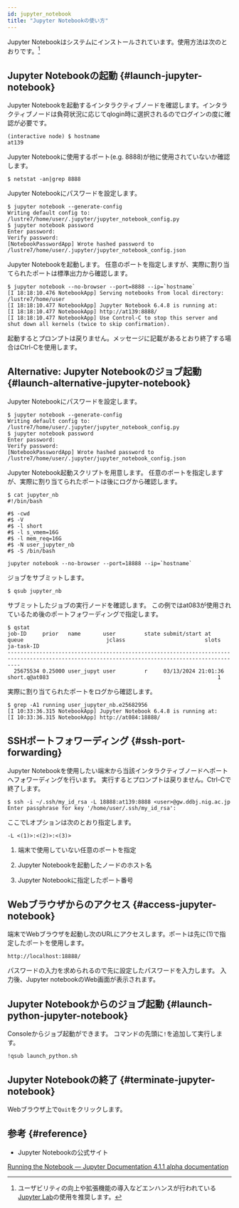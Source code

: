 ```yaml
---
id: jupyter_notebook
title: "Jupyter Notebookの使い方"
---
```


Jupyter Notebookはシステムにインストールされています。使用方法は次のとおりです。[^1]

[^1]:ユーザビリティの向上や拡張機能の導入などエンハンスが行われている[Jupyter Lab](/guides/software/DevelopmentEnvironment/jupyter_lab)の使用を推奨します。


## Jupyter Notebookの起動 {#launch-jupyter-notebook}

Jupyter Notebookを起動するインタラクティブノードを確認します。インタラクティブノードは負荷状況に応じてqlogin時に選択されるのでログインの度に確認が必要です。
```
(interactive node) $ hostname
at139
```
Jupyter Notebookに使用するポート(e.g. 8888)が他に使用されていないか確認します。
```
$ netstat -an|grep 8888
```
Jupyter Notebookにパスワードを設定します。
```
$ jupyter notebook --generate-config
Writing default config to: /lustre7/home/user/.jupyter/jupyter_notebook_config.py
$ jupyter notebook password
Enter password:
Verify password:
[NotebookPasswordApp] Wrote hashed password to /lustre7/home/user/.jupyter/jupyter_notebook_config.json
```
Jupyter Notebookを起動します。
任意のポートを指定しますが、実際に割り当てられたポートは標準出力から確認します。
```
$ jupyter notebook --no-browser --port=8888 --ip=`hostname`
[I 18:18:10.476 NotebookApp] Serving notebooks from local directory: /lustre7/home/user
[I 18:18:10.477 NotebookApp] Jupyter Notebook 6.4.8 is running at:
[I 18:18:10.477 NotebookApp] http://at139:8888/
[I 18:18:10.477 NotebookApp] Use Control-C to stop this server and shut down all kernels (twice to skip confirmation).
```
起動するとプロンプトは戻りません。メッセージに記載があるとおり終了する場合はCtrl-Cを使用します。


## Alternative: Jupyter Notebookのジョブ起動 {#launch-alternative-jupyter-notebook}

Jupyter Notebookにパスワードを設定します。
```
$ jupyter notebook --generate-config
Writing default config to: /lustre7/home/user/.jupyter/jupyter_notebook_config.py
$ jupyter notebook password
Enter password:
Verify password:
[NotebookPasswordApp] Wrote hashed password to /lustre7/home/user/.jupyter/jupyter_notebook_config.json
```

Jupyter Notebook起動スクリプトを用意します。
任意のポートを指定しますが、実際に割り当てられたポートは後にログから確認します。
```
$ cat jupyter_nb
#!/bin/bash

#$ -cwd
#$ -V
#$ -l short
#$ -l s_vmem=16G
#$ -l mem_req=16G
#$ -N user_jupyter_nb
#$ -S /bin/bash

jupyter notebook --no-browser --port=18888 --ip=`hostname`
```

ジョブをサブミットします。
```
$ qsub jupyter_nb
```
サブミットしたジョブの実行ノードを確認します。
この例ではat083が使用されているため後のポートフォワーディングで指定します。
```
$ qstat
job-ID     prior   name       user         state submit/start at     queue                          jclass                         slots ja-task-ID
------------------------------------------------------------------------------------------------------------------------------------------------
  25675534 0.25000 user_jupyt user         r     03/13/2024 21:01:36 short.q@at083                                                     1
```
実際に割り当てられたポートをログから確認します。
```
$ grep -A1 running user_jupyter_nb.e25682956
[I 10:33:36.315 NotebookApp] Jupyter Notebook 6.4.8 is running at:
[I 10:33:36.315 NotebookApp] http://at084:18888/
```

## SSHポートフォワーディング {#ssh-port-forwarding}

Jupyter Notebookを使用したい端末から当該インタラクティブノードへポートへフォワーディングを行います。
実行するとプロンプトは戻りません。Ctrl-Cで終了します。

```
$ ssh -i ~/.ssh/my_id_rsa -L 18888:at139:8888 <user>@gw.ddbj.nig.ac.jp
Enter passphrase for key '/home/user/.ssh/my_id_rsa':
```

ここでLオプションは次のとおり指定します。

` -L <(1)>:<(2)>:<(3)> `

1. 端末で使用していない任意のポートを指定

2. Jupyter Notebookを起動したノードのホスト名

3. Jupyter Notebookに指定したポート番号


## Webブラウザからのアクセス {#access-jupyter-notebook}

端末でWebブラウザを起動し次のURLにアクセスします。ポートは先に(1)で指定したポートを使用します。

` http://localhost:18888/ `

パスワードの入力を求められるので先に設定したパスワードを入力します。
入力後、Jupyter notebookのWeb画面が表示されます。

## Jupyter Notebookからのジョブ起動 {#launch-python-jupyter-notebook}

Consoleからジョブ起動ができます。
コマンドの先頭に`!`を追加して実行します。
```
!qsub launch_python.sh
```

## Jupyter Notebookの終了 {#terminate-jupyter-notebook}

Webブラウザ上で`Quit`をクリックします。

## 参考 {#reference}

- Jupyter Notebookの公式サイト

 [Running the Notebook — Jupyter Documentation 4.1.1 alpha documentation](https://jupyter.readthedocs.io/en/latest/running.html)
